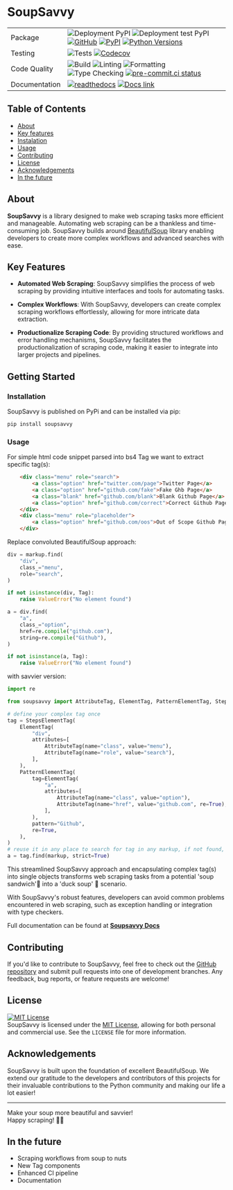 # SoupSavvy

| | |
| --- | --- |
| Package | ![Deployment PyPI](https://github.com/sewcio543/soupsavvy/actions/workflows/production_release.yml/badge.svg) ![Deployment test PyPI](https://github.com/sewcio543/soupsavvy/actions/workflows/development_release.yml/badge.svg) [![GitHub](https://img.shields.io/badge/GitHub-sewcio543-181717.svg?style=flat&logo=github)](https://github.com/sewcio543) [![PyPI](https://img.shields.io/pypi/v/soupsavvy?color=orange)](https://pypi.org/project/soupsavvy/) [![Python Versions](https://img.shields.io/pypi/pyversions/soupsavvy)](https://www.python.org/)|
| Testing | ![Tests](https://github.com/sewcio543/soupsavvy/actions/workflows/tests.yml/badge.svg) [![Codecov](https://codecov.io/gh/sewcio543/soupsavvy/graph/badge.svg?token=RZ51VS3QLB)](https://codecov.io/gh/sewcio543/soupsavvy)|
| Code Quality | ![Build](https://github.com/sewcio543/soupsavvy/actions/workflows/build_package.yml/badge.svg) ![Linting](https://github.com/sewcio543/soupsavvy/actions/workflows/linting.yml/badge.svg) ![Formatting](https://github.com/sewcio543/soupsavvy/actions/workflows/formatting.yml/badge.svg) ![Type Checking](https://github.com/sewcio543/soupsavvy/actions/workflows/type_checking.yml/badge.svg) [![pre-commit.ci status](https://results.pre-commit.ci/badge/github/sewcio543/soupsavvy/main.svg)](https://results.pre-commit.ci/latest/github/sewcio543/soupsavvy/main)|
| Documentation | [![readthedocs](https://img.shields.io/readthedocs/pip?logo=readthedocs)](https://github.com/sewcio543/soupsavvy/actions/workflows/documentation.yml/badge.svg) [![Docs link](https://img.shields.io/badge/docs-check_out-blue)](https://sewcio543.github.io/soupsavvy/)|

## Table of Contents

- [About](#about)
- [Key features](#key-features)
- [Instalation](#installation)
- [Usage](#usage)
- [Contributing](#contributing)
- [License](#license)
- [Acknowledgements](#acknowledgements)
- [In the future](#in-the-future)

## About

**SoupSavvy** is a library designed to make web scraping tasks more efficient and manageable. Automating web scraping can be a thankless and time-consuming job. SoupSavvy builds around [BeautifulSoup](https://www.crummy.com/software/BeautifulSoup/) library enabling developers to create more complex workflows and advanced searches with ease.

## Key Features

- **Automated Web Scraping**: SoupSavvy simplifies the process of web scraping by providing intuitive interfaces and tools for automating tasks.

- **Complex Workflows**: With SoupSavvy, developers can create complex scraping workflows effortlessly, allowing for more intricate data extraction.

- **Productionalize Scraping Code**: By providing structured workflows and error handling mechanisms, SoupSavvy facilitates the productionalization of scraping code, making it easier to integrate into larger projects and pipelines.

## Getting Started

### Installation

SoupSavvy is published on PyPi and can be installed via pip:

```bash
pip install soupsavvy
```

### Usage

For simple html code snippet parsed into bs4 Tag we want to extract specific tag(s):

```html
    <div class="menu" role="search">
        <a class="option" href="twitter.com/page">Twitter Page</a>
        <a class="option" href="github.com/fake">Fake Ghb Page</a>
        <a class="blank" href="github.com/blank">Blank Github Page</a>
        <a class="option" href="github.com/correct">Correct Github Page</a>
    </div>
    <div class="menu" role="placeholder">
        <a class="option" href="github.com/oos">Out of Scope Github Page</a>
    </div>
```

Replace convoluted BeautifulSoup approach:

```python
div = markup.find(
    "div",
    class_="menu",
    role="search",
)

if not isinstance(div, Tag):
    raise ValueError("No element found")

a = div.find(
    "a",
    class_="option",
    href=re.compile("github.com"),
    string=re.compile("Github"),
)

if not isinstance(a, Tag):
    raise ValueError("No element found")
```

with savvier version:

```python
import re

from soupsavvy import AttributeTag, ElementTag, PatternElementTag, StepsElementTag

# define your complex tag once
tag = StepsElementTag(
    ElementTag(
        "div",
        attributes=[
            AttributeTag(name="class", value="menu"),
            AttributeTag(name="role", value="search"),
        ],
    ),
    PatternElementTag(
        tag=ElementTag(
            "a",
            attributes=[
                AttributeTag(name="class", value="option"),
                AttributeTag(name="href", value="github.com", re=True),
            ],
        ),
        pattern="Github",
        re=True,
    ),
)
# reuse it in any place to search for tag in any markup, if not found, strict mode raises exception
a = tag.find(markup, strict=True)
```

This streamlined SoupSavvy approach and encapsulating complex tag(s) into single objects transforms web scraping tasks from a potential 'soup sandwich'🥪 into a 'duck soup' 🦆 scenario.

With SoupSavvy's robust features, developers can avoid common problems encountered in web scraping, such as exception handling or integration with type checkers.

Full documentation can be found at **[Soupsavvy Docs](https://sewcio543.github.io/soupsavvy/)**

## Contributing

If you'd like to contribute to SoupSavvy, feel free to check out the [GitHub repository](https://github.com/sewcio543/soupsavvy) and submit pull requests into one of development branches. Any feedback, bug reports, or feature requests are welcome!

## License

[![MIT License](https://img.shields.io/badge/license-MIT-green?style=plastic)](https://choosealicense.com/licenses/mit/)  
SoupSavvy is licensed under the [MIT License](https://opensource.org/licenses/MIT), allowing for both personal and commercial use. See the `LICENSE` file for more information.

## Acknowledgements

SoupSavvy is built upon the foundation of excellent BeautifulSoup. We extend our gratitude to the developers and contributors of this projects for their invaluable contributions to the Python community and making our life a lot easier!

---

Make your soup more beautiful and savvier!  
Happy scraping! 🍲✨

## In the future

- Scraping workflows from soup to nuts
- New Tag components
- Enhanced CI pipeline
- Documentation  
